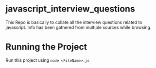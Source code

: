 # javascript_interview_questions

This Repo is basically to collate all the interview questions related to javascript. Info has been gathered from multiple sources while browsing.

# Running the Project

Run this project using `node <FileName>.js`
